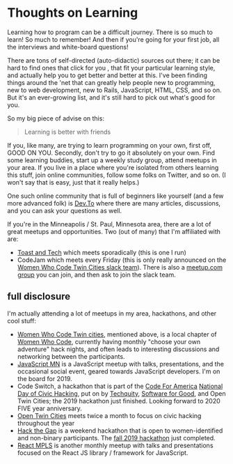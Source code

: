 # Thoughts on Learning

Learning how to program can be a difficult journey. There is so much to learn! So much to remember! And then if you're going for your first job, all the interviews and white-board questions!

There are tons of self-directed (auto-didactic) sources out there; it can be hard to find ones that click for you , that fit your particular learning style, and actually help you to get better and better at this. I've been finding things around the 'net that can greatly help people new to programming, new to web development, new to Rails, JavaScript, HTML, CSS, and so on. But it's an ever-growing list, and it's still hard to pick out what's good for you.

So my big piece of advise on this:

> Learning is better with friends

If you, like many, are trying to learn programming on your own, first off, GOOD ON YOU. Secondly, don't try to go it absolutely on your own. Find some learning buddies, start up a weekly study group, attend meetups in your area. If you live in a place where you're isolated from others learning this stuff, join online communities, follow some folks on Twitter, and so on. (I won't say that is easy, just that it really helps.)

One such online community that is full of beginners like yourself (and a few more advanced folk) is [Dev.To](https://dev.to/) where there are many articles, discussions, and you can ask your questions as well.

If you're in the Minneapolis / St. Paul, Minnesota area, there are a lot of great meetups and opportunities. Two (out of many) that I'm affiliated with are:

* [Toast and Tech](http://toastand.tech/) which meets sporadically (this is one I run)
* CodeJam which meets every Friday (this is only really announced on the [Women Who Code Twin Cities slack team](https://wwcodetc.slack.com)). There is also a [meetup.com group](https://www.meetup.com/Women-Who-Code-Twin-Cities/) you can join, and then ask to join the slack team.

## full disclosure ##

I'm actually attending a lot of meetups in my area, hackathons, and other cool stuff:

- [Women Who Code Twin cities](https://www.womenwhocode.com/twin-cities), mentioned above, is a local chapter of [Women Who Code](https://www.womenwhocode.com/), currently having monthly "choose your own adventure" hack nights, and often leads to interesting discussions and networking between the participants.
- [JavaScript MN](https://javascriptmn.com) is a JavaScript meetup with talks, presentations, and the occasional social event, geared towards JavaScript developers. I'm on the board for 2019.
- Code Switch, a hackathon that is part of the [Code For America](https://www.codeforamerica.org) [National Day of Civic Hacking](https://www.codeforamerica.org/events/national-day-of-civic-hacking-2019), put on by [Techquity](https://www.techquity.mn/), [Software for Good](https://softwareforgood.com), and Open Twin Cities; the 2019 hackathon just finished. Looking forward to 2020 FIVE year anniversary.
- [Open Twin Cities](https://www.meetup.com/OpenTwinCities/) meets twice a month to focus on civic hacking throughout the year
- [Hack the Gap](https://www.hackthegap.com/) is a weekend hackathon that is open to women-identified and non-binary participants. The [fall 2019 hackathon](https://www.hackthegap.com/hackathons/october-2019) just completed.
- [React MPLS](https://www.meetup.com/React-Minneapolis-Meetup/) is another monthly meetup with talks and presentations focused on the React JS library / framework for JavaScript.
